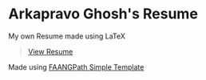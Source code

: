 # Arkapravo Ghosh's Resume
My own Resume made using LaTeX
> [View Resume](Arkapravo_Ghosh_Resume.pdf)

Made using [FAANGPath Simple Template](https://www.overleaf.com/latex/templates/faangpath-simple-template/npsfpdqnxmbc)